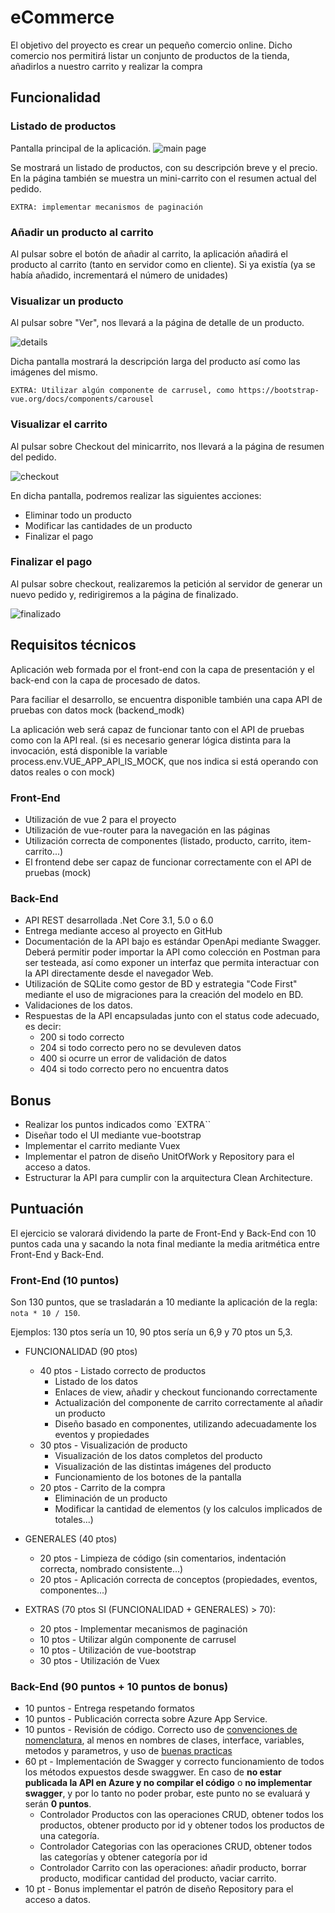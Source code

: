 






# eCommerce

El objetivo del proyecto es crear un pequeño comercio online.
Dicho comercio nos permitirá listar un conjunto de productos de la tienda, añadirlos a nuestro carrito y realizar la compra

## Funcionalidad

### Listado de productos
Pantalla principal de la aplicación.
![main page](img/Main.png "Main page")

Se mostrará un listado de productos, con su descripción breve y el precio. En la página también se muestra un mini-carrito con el resumen actual del pedido.

`EXTRA: implementar mecanismos de paginación`

### Añadir un producto al carrito

Al pulsar sobre el botón de añadir al carrito, la aplicación añadirá el producto al carrito (tanto en servidor como en cliente). Si ya existía (ya se había añadido, incrementará el número de unidades)

### Visualizar un producto

Al pulsar sobre "Ver", nos llevará a la página de detalle de un producto.

![details](img/Details.png "Details of product")

Dicha pantalla mostrará la descripción larga del producto así como las imágenes del mismo.

`EXTRA: Utilizar algún componente de carrusel, como https://bootstrap-vue.org/docs/components/carousel`

### Visualizar el carrito

Al pulsar sobre Checkout del minicarrito, nos llevará a la página de resumen del pedido.

![checkout](img/Checkout.png "Checkout")

En dicha pantalla, podremos realizar las siguientes acciones:

* Eliminar todo un producto
* Modificar las cantidades de un producto
* Finalizar el pago

### Finalizar el pago

Al pulsar sobre checkout, realizaremos la petición al servidor de generar un nuevo pedido y, redirigiremos a la página de finalizado.

![finalizado](img/Finalizado.png "Finalizado")


## Requisitos técnicos

Aplicación web formada por el front-end con la capa de presentación y el back-end con la capa de procesado de datos.

Para faciliar el desarrollo, se encuentra disponible también una capa API de pruebas con datos mock (backend_modk)

La aplicación web será capaz de funcionar tanto con el API de pruebas como con la API real. (si es necesario generar lógica distinta para la invocación, está disponible la variable process.env.VUE_APP_API_IS_MOCK, que nos indica si está operando con datos reales o con mock)


### Front-End
* Utilización de vue 2 para el proyecto
* Utilización de vue-router para la navegación en las páginas
* Utilización correcta de componentes (listado, producto, carrito, item-carrito...)
* El frontend debe ser capaz de funcionar correctamente con el API de pruebas (mock)


### Back-End
* API REST desarrollada .Net Core 3.1, 5.0 o 6.0
* Entrega mediante acceso al proyecto en GitHub 
* Documentación de la API bajo es estándar OpenApi mediante Swagger. Deberá permitir poder importar la API como colección en Postman para ser testeada, así como exponer un interfaz que permita interactuar con la API directamente desde el navegador Web.
* Utilización de SQLite como gestor de BD y estrategia "Code First" mediante el uso de migraciones para la creación del modelo en BD.
* Validaciones de los datos. 
* Respuestas de la API encapsuladas junto con el status code adecuado, es decir:
   *  200 si todo correcto 
   *  204 si todo correcto pero no se devuleven datos
   *  400 si ocurre un error de validación de datos
   *  404 si todo correcto pero no encuentra datos

## Bonus

* Realizar los puntos indicados como `EXTRA``
* Diseñar todo el UI mediante vue-bootstrap
* Implementar el carrito mediante Vuex
* Implementar el patron de diseño UnitOfWork y Repository para el acceso a datos.
* Estructurar la API para cumplir con la arquitectura Clean Architecture.

## Puntuación
El ejercicio se valorará dividendo la parte de Front-End y Back-End con 10 puntos cada una y sacando la nota final mediante la media aritmética entre Front-End y Back-End.

### Front-End (10 puntos)

Son 130 puntos, que se trasladarán a 10 mediante la aplicación de la regla: `nota * 10 / 150`.

Ejemplos: 130 ptos sería un 10, 90 ptos sería un 6,9 y 70 ptos un 5,3.

* FUNCIONALIDAD (90 ptos)
    * 40 ptos - Listado correcto de productos
        * Listado de los datos
        * Enlaces de view, añadir y checkout funcionando correctamente
        * Actualización del componente de carrito correctamente al añadir un producto
        * Diseño basado en componentes, utilizando adecuadamente los eventos y propiedades
    * 30 ptos - Visualización de producto
        * Visualización de los datos completos del producto
        * Visualización de las distintas imágenes del producto
        * Funcionamiento de los botones de la pantalla
    * 20 ptos - Carrito de la compra
        * Eliminación de un producto
        * Modificar la cantidad de elementos (y los calculos implicados de totales...)
* GENERALES (40 ptos)
    * 20 ptos - Limpieza de código (sin comentarios, indentación correcta, nombrado consistente...)
    * 20 ptos - Aplicación correcta de conceptos (propiedades, eventos, componentes...)

* EXTRAS (70 ptos SI (FUNCIONALIDAD + GENERALES) > 70):
    * 20 ptos - Implementar mecanismos de paginación
    * 10 ptos - Utilizar algún componente de carrusel
    * 10 ptos - Utilización de vue-bootstrap
    * 30 ptos - Utilización de Vuex

### Back-End (90 puntos + 10 puntos de bonus)
* 10 puntos - Entrega respetando formatos
* 10 puntos - Publicación correcta sobre Azure App Service.
* 10 puntos - Revisión de código. Correcto uso de [convenciones de nomenclatura](https://docs.microsoft.com/es-es/dotnet/standard/design-guidelines/naming-guidelines), al menos en nombres de clases, interface, variables, metodos y parametros, y uso de [buenas practicas](https://docs.microsoft.com/es-es/dotnet/csharp/programming-guide/inside-a-program/coding-conventions)
* 60 pt - Implementación de Swagger y correcto funcionamiento de todos los métodos expuestos desde swaggwer. En caso de **no estar publicada la API en Azure y no compilar el código** o **no implementar swagger**, y por lo tanto no poder probar, este punto no se evaluará y serán **0 puntos**.
   * Controlador Productos con las operaciones CRUD, obtener todos los productos, obtener producto por id y obtener todos los productos de una categoría.
   * Controlador Categorias con las operaciones CRUD, obtener todos las categorías y obtener categoría por id
   * Controlador Carrito con las operaciones: añadir producto, borrar producto, modificar cantidad del producto, vaciar carrito.
* 10 pt - Bonus implementar el patrón de diseño Repository para el acceso a datos.

